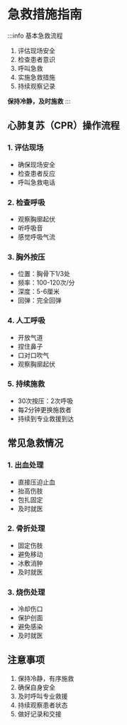 # 急救措施指南

:::info 基本急救流程
1. 评估现场安全
2. 检查患者意识
3. 呼叫急救
4. 实施急救措施
5. 持续观察记录

**保持冷静，及时施救**
:::

## 心肺复苏（CPR）操作流程

### 1. 评估现场
- 确保现场安全
- 检查患者反应
- 呼叫急救电话

### 2. 检查呼吸
- 观察胸廓起伏
- 听呼吸音
- 感觉呼吸气流

### 3. 胸外按压
- 位置：胸骨下1/3处
- 频率：100-120次/分
- 深度：5-6厘米
- 回弹：完全回弹

### 4. 人工呼吸
- 开放气道
- 捏住鼻子
- 口对口吹气
- 观察胸廓起伏

### 5. 持续施救
- 30次按压：2次呼吸
- 每2分钟更换施救者
- 持续到专业救援到达

## 常见急救情况

### 1. 出血处理
- 直接压迫止血
- 抬高伤肢
- 包扎固定
- 及时就医

### 2. 骨折处理
- 固定伤肢
- 避免移动
- 冰敷消肿
- 及时就医

### 3. 烧伤处理
- 冷却伤口
- 保护创面
- 避免感染
- 及时就医

## 注意事项

1. 保持冷静，有序施救
2. 确保自身安全
3. 及时呼叫专业救援
4. 持续观察患者状态
5. 做好记录和交接 